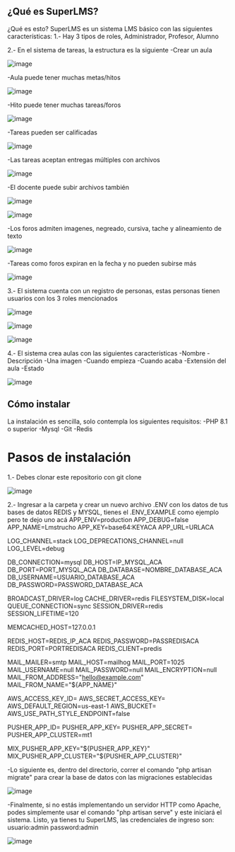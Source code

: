 ## ¿Qué es SuperLMS?
¿Qué es esto?
SuperLMS es un sistema LMS básico con las siguientes características:
1.- Hay 3 tipos de roles, Administrador, Profesor, Alumno

2.- En el sistema de tareas, la estructura es la siguiente
    -Crear un aula
    
   ![image](https://user-images.githubusercontent.com/64380067/175926482-54edaa5d-9c38-4055-934c-6a858aa7137f.png) 
    
   -Aula puede tener muchas metas/hitos
    
   ![image](https://user-images.githubusercontent.com/64380067/175926538-85ccfbff-5e1d-4129-992f-2526cbc35dc0.png) 
    
   -Hito puede tener muchas tareas/foros
    
   ![image](https://user-images.githubusercontent.com/64380067/175926576-c92b4129-04f4-4c0c-856f-e3efbc12a8ab.png) 
    
   -Tareas pueden ser calificadas
    
   ![image](https://user-images.githubusercontent.com/64380067/175926658-8dd4b436-4bca-4953-823b-ed5eaa0a7c7d.png) 
   
   -Las tareas aceptan entregas múltiples con archivos
    
   ![image](https://user-images.githubusercontent.com/64380067/175926755-5a9ff125-d1d6-4381-bf32-c6a25a27b5fa.png) 
    
   -El docente puede subir archivos también
    
   ![image](https://user-images.githubusercontent.com/64380067/175926816-d1f9eb50-9fad-45b8-9808-ebbbec655576.png) 
    
   ![image](https://user-images.githubusercontent.com/64380067/175926856-e57fc955-cb62-4a82-8e61-6eef32c312ea.png) 
    
   -Los foros admiten imagenes, negreado, cursiva, tache y alineamiento de texto
    
   ![image](https://user-images.githubusercontent.com/64380067/175926984-b5a05de2-c7ee-4402-ada1-88085ab984fd.png) 
    
   -Tareas como foros expiran en la fecha y no pueden subirse más
    
   ![image](https://user-images.githubusercontent.com/64380067/175927073-ace8d3c8-25c1-48eb-bdfc-5cb6629ec3c7.png) 
    

3.- El sistema cuenta con un registro de personas, estas personas tienen usuarios con los 3 roles mencionados

![image](https://user-images.githubusercontent.com/64380067/175926360-d71fecad-3547-43b2-92e6-5834edb4edff.png)

![image](https://user-images.githubusercontent.com/64380067/175926401-9f9b3c46-6dd8-4a93-93b9-786278fe4aa0.png)

![image](https://user-images.githubusercontent.com/64380067/175926414-f02fc00f-9dce-438e-896d-2a985eafce96.png)


4.- El sistema crea aulas con las siguientes características 
-Nombre
-Descripción
-Una imagen
-Cuando empieza
-Cuando acaba
-Extensión del aula
-Estado

![image](https://user-images.githubusercontent.com/64380067/175926322-8a5c7855-ed1d-4653-ad5c-555ffcf475b8.png)

## Cómo instalar
La instalación es sencilla, solo contempla los siguientes requisitos: 
-PHP 8.1 o superior
-Mysql
-Git
-Redis
# Pasos de instalación
1.- Debes clonar este repositorio con git clone

![image](https://user-images.githubusercontent.com/64380067/175927343-9f296deb-dde1-4d3a-bc22-8b7120103194.png)

2.- Ingresar a la carpeta y crear un nuevo archivo .ENV con los datos de tus bases de datos REDIS y MYSQL, tienes el .ENV_EXAMPLE como ejemplo pero te dejo uno acá
APP_ENV=production
APP_DEBUG=false
APP_NAME=Lmstrucho
APP_KEY=base64:KEYACA
APP_URL=URLACA

LOG_CHANNEL=stack
LOG_DEPRECATIONS_CHANNEL=null
LOG_LEVEL=debug

DB_CONNECTION=mysql
DB_HOST=IP_MYSQL_ACA
DB_PORT=PORT_MYSQL_ACA
DB_DATABASE=NOMBRE_DATABASE_ACA
DB_USERNAME=USUARIO_DATABASE_ACA
DB_PASSWORD=PASSWORD_DATABASE_ACA

BROADCAST_DRIVER=log
CACHE_DRIVER=redis
FILESYSTEM_DISK=local
QUEUE_CONNECTION=sync
SESSION_DRIVER=redis
SESSION_LIFETIME=120

MEMCACHED_HOST=127.0.0.1

REDIS_HOST=REDIS_IP_ACA
REDIS_PASSWORD=PASSREDISACA
REDIS_PORT=PORTREDISACA
REDIS_CLIENT=predis

MAIL_MAILER=smtp
MAIL_HOST=mailhog
MAIL_PORT=1025
MAIL_USERNAME=null
MAIL_PASSWORD=null
MAIL_ENCRYPTION=null
MAIL_FROM_ADDRESS="hello@example.com"
MAIL_FROM_NAME="${APP_NAME}"

AWS_ACCESS_KEY_ID=
AWS_SECRET_ACCESS_KEY=
AWS_DEFAULT_REGION=us-east-1
AWS_BUCKET=
AWS_USE_PATH_STYLE_ENDPOINT=false

PUSHER_APP_ID=
PUSHER_APP_KEY=
PUSHER_APP_SECRET=
PUSHER_APP_CLUSTER=mt1

MIX_PUSHER_APP_KEY="${PUSHER_APP_KEY}"
MIX_PUSHER_APP_CLUSTER="${PUSHER_APP_CLUSTER}"

-Lo siguiente es, dentro del directorio, correr el comando "php artisan migrate" para crear la base de datos con las migraciones establecidas

![image](https://user-images.githubusercontent.com/64380067/175929212-e1a5e96f-1268-4ba6-a2c8-66a95228ef7c.png)

-Finalmente, si no estás implementando un servidor HTTP como Apache, podes simplemente usar el comando "php artisan serve" y este iniciará el sistema.
Listo, ya tienes tu SuperLMS, las credenciales de ingreso son:
usuario:admin
password:admin

![image](https://user-images.githubusercontent.com/64380067/175930455-0f4393aa-6724-4f98-8cf3-b5f3bfbdd3a4.png)
